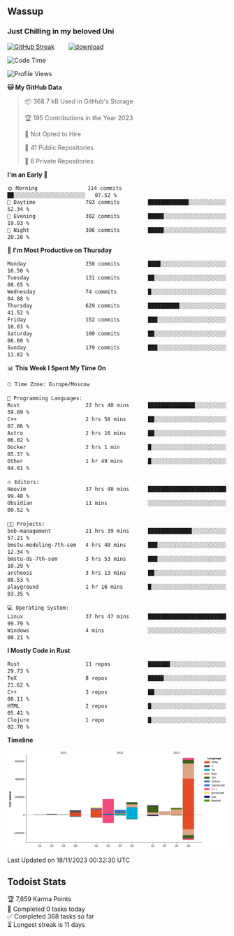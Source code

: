## Wassup 
### Just Chilling in my beloved Uni 

<!--
-->

[![GitHub Streak](http://github-readme-streak-stats.herokuapp.com?user=archeoss&theme=shades-of-purple&hide_border=true&date_format=j%20M%5B%20Y%5D)](https://git.io/streak-stats)&nbsp;&nbsp;&nbsp;&nbsp;&nbsp;&nbsp;&nbsp;&nbsp;[![download](https://user-images.githubusercontent.com/68448737/147796309-d8b65b1d-4dde-40d9-b03a-2b42aaa6cd43.jpeg)
](http://bmstu.ru/)

<!--START_SECTION:waka-->
![Code Time](http://img.shields.io/badge/Code%20Time-2%2C068%20hrs%2018%20mins-blue)

![Profile Views](http://img.shields.io/badge/Profile%20Views-0-blue)

**🐱 My GitHub Data** 

> 📦 368.7 kB Used in GitHub's Storage 
 > 
> 🏆 195 Contributions in the Year 2023
 > 
> 🚫 Not Opted to Hire
 > 
> 📜 41 Public Repositories 
 > 
> 🔑 6 Private Repositories 
 > 
**I'm an Early 🐤** 

```text
🌞 Morning                114 commits         ██░░░░░░░░░░░░░░░░░░░░░░░   07.52 % 
🌆 Daytime                793 commits         █████████████░░░░░░░░░░░░   52.34 % 
🌃 Evening                302 commits         █████░░░░░░░░░░░░░░░░░░░░   19.93 % 
🌙 Night                  306 commits         █████░░░░░░░░░░░░░░░░░░░░   20.20 % 
```
📅 **I'm Most Productive on Thursday** 

```text
Monday                   250 commits         ████░░░░░░░░░░░░░░░░░░░░░   16.50 % 
Tuesday                  131 commits         ██░░░░░░░░░░░░░░░░░░░░░░░   08.65 % 
Wednesday                74 commits          █░░░░░░░░░░░░░░░░░░░░░░░░   04.88 % 
Thursday                 629 commits         ██████████░░░░░░░░░░░░░░░   41.52 % 
Friday                   152 commits         ███░░░░░░░░░░░░░░░░░░░░░░   10.03 % 
Saturday                 100 commits         ██░░░░░░░░░░░░░░░░░░░░░░░   06.60 % 
Sunday                   179 commits         ███░░░░░░░░░░░░░░░░░░░░░░   11.82 % 
```


📊 **This Week I Spent My Time On** 

```text
🕑︎ Time Zone: Europe/Moscow

💬 Programming Languages: 
Rust                     22 hrs 40 mins      ███████████████░░░░░░░░░░   59.89 % 
C++                      2 hrs 58 mins       ██░░░░░░░░░░░░░░░░░░░░░░░   07.86 % 
Astro                    2 hrs 16 mins       ██░░░░░░░░░░░░░░░░░░░░░░░   06.02 % 
Docker                   2 hrs 1 min         █░░░░░░░░░░░░░░░░░░░░░░░░   05.37 % 
Other                    1 hr 49 mins        █░░░░░░░░░░░░░░░░░░░░░░░░   04.81 % 

🔥 Editors: 
Neovim                   37 hrs 40 mins      █████████████████████████   99.48 % 
Obsidian                 11 mins             ░░░░░░░░░░░░░░░░░░░░░░░░░   00.52 % 

🐱‍💻 Projects: 
bob-management           21 hrs 39 mins      ██████████████░░░░░░░░░░░   57.21 % 
bmstu-modeling-7th-sem   4 hrs 40 mins       ███░░░░░░░░░░░░░░░░░░░░░░   12.34 % 
bmstu-ds-7th-sem         3 hrs 53 mins       ███░░░░░░░░░░░░░░░░░░░░░░   10.29 % 
archeoss                 3 hrs 13 mins       ██░░░░░░░░░░░░░░░░░░░░░░░   08.53 % 
playground               1 hr 16 mins        █░░░░░░░░░░░░░░░░░░░░░░░░   03.35 % 

💻 Operating System: 
Linux                    37 hrs 47 mins      █████████████████████████   99.79 % 
Windows                  4 mins              ░░░░░░░░░░░░░░░░░░░░░░░░░   00.21 % 
```

**I Mostly Code in Rust** 

```text
Rust                     11 repos            ███████░░░░░░░░░░░░░░░░░░   29.73 % 
TeX                      8 repos             █████░░░░░░░░░░░░░░░░░░░░   21.62 % 
C++                      3 repos             ██░░░░░░░░░░░░░░░░░░░░░░░   08.11 % 
HTML                     2 repos             █░░░░░░░░░░░░░░░░░░░░░░░░   05.41 % 
Clojure                  1 repo              █░░░░░░░░░░░░░░░░░░░░░░░░   02.70 % 
```



**Timeline**

![Lines of Code chart](https://raw.githubusercontent.com/archeoss/archeoss/master/assets/bar_graph.png)


 Last Updated on 18/11/2023 00:32:30 UTC
<!--END_SECTION:waka-->

## Todoist Stats

<!-- TODO-IST:START -->
🏆  7,659 Karma Points           
🌸  Completed 0 tasks today           
✅  Completed 368 tasks so far           
⏳  Longest streak is 11 days
<!-- TODO-IST:END -->

